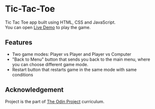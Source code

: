 # Tic-Tac-Toe
Tic Tac Toe app built using HTML, CSS and JavaScript.\
You can open [Live Demo](https://kyrylomukha.github.io/Tic-Tac-Toe/) to play the game.

## Features
- Two game modes: Player vs Player and Player vs Computer
- "Back to Menu" button that sends you back to the main menu, where you can choose different game mode.
- Restart button that restarts game in the same mode with same conditions

## Acknowledgement
Project is the part of [The Odin Project](https://www.theodinproject.com/) curriculum.
